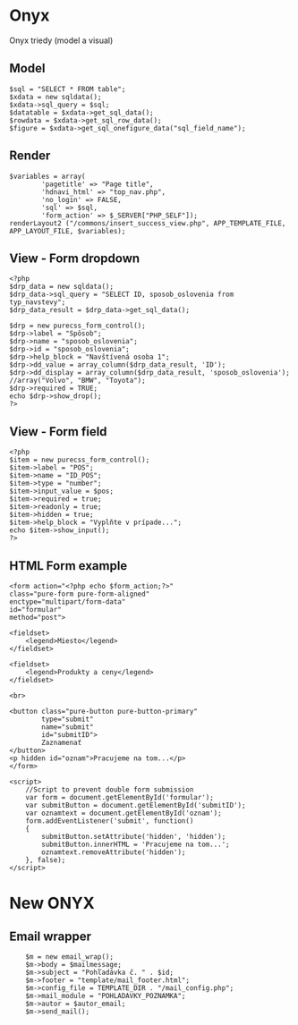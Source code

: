 # Onyx
Onyx triedy (model a visual)

## Model

    $sql = "SELECT * FROM table";
    $xdata = new sqldata();
    $xdata->sql_query = $sql;
    $datatable = $xdata->get_sql_data();
    $rowdata = $xdata->get_sql_row_data();
    $figure = $xdata->get_sql_onefigure_data("sql_field_name");

## Render

    $variables = array(
            'pagetitle' => "Page title",
            'hdnavi_html' => "top_nav.php",
            'no_login' => FALSE,
            'sql' => $sql,
            'form_action' => $_SERVER["PHP_SELF"]);
    renderLayout2 ("/commons/insert_success_view.php", APP_TEMPLATE_FILE, APP_LAYOUT_FILE, $variables);

## View - Form dropdown

    <?php
    $drp_data = new sqldata();
    $drp_data->sql_query = "SELECT ID, sposob_oslovenia from typ_navstevy";
    $drp_data_result = $drp_data->get_sql_data();
    
    $drp = new purecss_form_control();
    $drp->label = "Spôsob";
    $drp->name = "sposob_oslovenia";
    $drp->id = "sposob_oslovenia";
    $drp->help_block = "Navštívená osoba 1";
    $drp->dd_value = array_column($drp_data_result, 'ID');
    $drp->dd_display = array_column($drp_data_result, 'sposob_oslovenia'); //array("Volvo", "BMW", "Toyota");
    $drp->required = TRUE;
    echo $drp->show_drop();
    ?>

## View - Form field

    <?php
    $item = new purecss_form_control();
    $item->label = "POS";
    $item->name = "ID_POS";
    $item->type = "number";
    $item->input_value = $pos;
    $item->required = true;
    $item->readonly = true;
    $item->hidden = true;
    $item->help_block = "Vyplňte v prípade...";
    echo $item->show_input();
    ?>

## HTML Form example

    <form action="<?php echo $form_action;?>"
    class="pure-form pure-form-aligned"
    enctype="multipart/form-data"
    id="formular"
    method="post">
    
    <fieldset>
        <legend>Miesto</legend>
    </fieldset>

    <fieldset>
        <legend>Produkty a ceny</legend>
    </fieldset>

    <br>

    <button class="pure-button pure-button-primary"
            type="submit"
            name="submit"
            id="submitID">
            Zaznamenať
    </button>
    <p hidden id="oznam">Pracujeme na tom...</p>
    </form>

    <script>
        //Script to prevent double form submission
        var form = document.getElementById('formular');
        var submitButton = document.getElementById('submitID');
        var oznamtext = document.getElementById('oznam');
        form.addEventListener('submit', function()
        {
            submitButton.setAttribute('hidden', 'hidden');
            submitButton.innerHTML = 'Pracujeme na tom...';
            oznamtext.removeAttribute('hidden');
        }, false);
    </script>

# New ONYX

## Email wrapper

        $m = new email_wrap();
        $m->body = $mailmessage;
        $m->subject = "Pohľadávka č. " . $id;
        $m->footer = "template/mail_footer.html";
        $m->config_file = TEMPLATE_DIR . "/mail_config.php";
        $m->mail_module = "POHLADAVKY_POZNAMKA";
        $m->autor = $autor_email;
        $m->send_mail();
